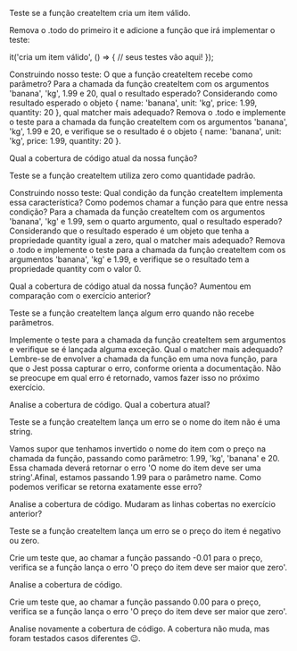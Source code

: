 Teste se a função createItem cria um item válido.

Remova o .todo do primeiro it e adicione a função que irá implementar o teste:

it('cria um item válido', () => {
  // seus testes vão aqui!
});

Construindo nosso teste:
O que a função createItem recebe como parâmetro?
Para a chamada da função createItem com os argumentos 'banana', 'kg', 1.99 e 20, qual o resultado esperado?
Considerando como resultado esperado o objeto { name: 'banana', unit: 'kg', price: 1.99, quantity: 20 }, qual matcher mais adequado?
Remova o .todo e implemente o teste para a chamada da função createItem com os argumentos 'banana', 'kg', 1.99 e 20, e verifique se o resultado é o objeto { name: 'banana', unit: 'kg', price: 1.99, quantity: 20 }.

Qual a cobertura de código atual da nossa função?

Teste se a função createItem utiliza zero como quantidade padrão.

Construindo nosso teste:
Qual condição da função createItem implementa essa característica?
Como podemos chamar a função para que entre nessa condição?
Para a chamada da função createItem com os argumentos 'banana', 'kg' e 1.99, sem o quarto argumento, qual o resultado esperado?
Considerando que o resultado esperado é um objeto que tenha a propriedade quantity igual a zero, qual o matcher mais adequado?
Remova o .todo e implemente o teste para a chamada da função createItem com os argumentos 'banana', 'kg' e 1.99, e verifique se o resultado tem a propriedade quantity com o valor 0.

Qual a cobertura de código atual da nossa função? Aumentou em comparação com o exercício anterior?

Teste se a função createItem lança algum erro quando não recebe parâmetros.

Implemente o teste para a chamada da função createItem sem argumentos e verifique se é lançada alguma exceção. Qual o matcher mais adequado? Lembre-se de envolver a chamada da função em uma nova função, para que o Jest possa capturar o erro, conforme orienta a documentação. Não se preocupe em qual erro é retornado, vamos fazer isso no próximo exercício.

Analise a cobertura de código. Qual a cobertura atual?

Teste se a função createItem lança um erro se o nome do item não é uma string.

Vamos supor que tenhamos invertido o nome do item com o preço na chamada da função, passando como parâmetro: 1.99, 'kg', 'banana' e 20. Essa chamada deverá retornar o erro 'O nome do item deve ser uma string'.Afinal, estamos passando 1.99 para o parâmetro name. Como podemos verificar se retorna exatamente esse erro?

Analise a cobertura de código. Mudaram as linhas cobertas no exercício anterior?

Teste se a função createItem lança um erro se o preço do item é negativo ou zero.

Crie um teste que, ao chamar a função passando -0.01 para o preço, verifica se a função lança o erro 'O preço do item deve ser maior que zero'.

Analise a cobertura de código.

Crie um teste que, ao chamar a função passando 0.00 para o preço, verifica se a função lança o erro 'O preço do item deve ser maior que zero'.

Analise novamente a cobertura de código. A cobertura não muda, mas foram testados casos diferentes 😉.